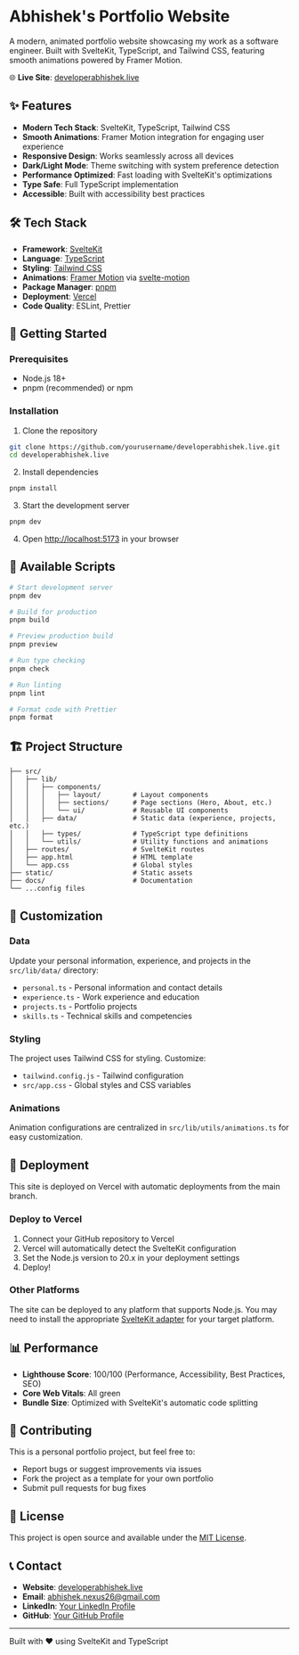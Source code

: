 # Abhishek's Portfolio Website

A modern, animated portfolio website showcasing my work as a software engineer. Built with SvelteKit, TypeScript, and Tailwind CSS, featuring smooth animations powered by Framer Motion.

🌐 **Live Site**: [developerabhishek.live](https://developerabhishek.live)

## ✨ Features

- **Modern Tech Stack**: SvelteKit, TypeScript, Tailwind CSS
- **Smooth Animations**: Framer Motion integration for engaging user experience
- **Responsive Design**: Works seamlessly across all devices
- **Dark/Light Mode**: Theme switching with system preference detection
- **Performance Optimized**: Fast loading with SvelteKit's optimizations
- **Type Safe**: Full TypeScript implementation
- **Accessible**: Built with accessibility best practices

## 🛠️ Tech Stack

- **Framework**: [SvelteKit](https://kit.svelte.dev/)
- **Language**: [TypeScript](https://www.typescriptlang.org/)
- **Styling**: [Tailwind CSS](https://tailwindcss.com/)
- **Animations**: [Framer Motion](https://www.framer.com/motion/) via [svelte-motion](https://svelte-motion.gradientdescent.de/)
- **Package Manager**: [pnpm](https://pnpm.io/)
- **Deployment**: [Vercel](https://vercel.com/)
- **Code Quality**: ESLint, Prettier

## 🚀 Getting Started

### Prerequisites

- Node.js 18+ 
- pnpm (recommended) or npm

### Installation

1. Clone the repository
```bash
git clone https://github.com/yourusername/developerabhishek.live.git
cd developerabhishek.live
```

2. Install dependencies
```bash
pnpm install
```

3. Start the development server
```bash
pnpm dev
```

4. Open [http://localhost:5173](http://localhost:5173) in your browser

## 📝 Available Scripts

```bash
# Start development server
pnpm dev

# Build for production
pnpm build

# Preview production build
pnpm preview

# Run type checking
pnpm check

# Run linting
pnpm lint

# Format code with Prettier
pnpm format
```

## 🏗️ Project Structure

```
├── src/
│   ├── lib/
│   │   ├── components/
│   │   │   ├── layout/        # Layout components
│   │   │   ├── sections/      # Page sections (Hero, About, etc.)
│   │   │   └── ui/            # Reusable UI components
│   │   ├── data/              # Static data (experience, projects, etc.)
│   │   ├── types/             # TypeScript type definitions
│   │   └── utils/             # Utility functions and animations
│   ├── routes/                # SvelteKit routes
│   ├── app.html               # HTML template
│   └── app.css                # Global styles
├── static/                    # Static assets
├── docs/                      # Documentation
└── ...config files
```

## 🎨 Customization

### Data
Update your personal information, experience, and projects in the `src/lib/data/` directory:
- `personal.ts` - Personal information and contact details
- `experience.ts` - Work experience and education
- `projects.ts` - Portfolio projects
- `skills.ts` - Technical skills and competencies

### Styling
The project uses Tailwind CSS for styling. Customize:
- `tailwind.config.js` - Tailwind configuration
- `src/app.css` - Global styles and CSS variables

### Animations
Animation configurations are centralized in `src/lib/utils/animations.ts` for easy customization.

## 🚀 Deployment

This site is deployed on Vercel with automatic deployments from the main branch.

### Deploy to Vercel

1. Connect your GitHub repository to Vercel
2. Vercel will automatically detect the SvelteKit configuration
3. Set the Node.js version to 20.x in your deployment settings
4. Deploy!

### Other Platforms

The site can be deployed to any platform that supports Node.js. You may need to install the appropriate [SvelteKit adapter](https://kit.svelte.dev/docs/adapters) for your target platform.

## 📊 Performance

- **Lighthouse Score**: 100/100 (Performance, Accessibility, Best Practices, SEO)
- **Core Web Vitals**: All green
- **Bundle Size**: Optimized with SvelteKit's automatic code splitting

## 🤝 Contributing

This is a personal portfolio project, but feel free to:
- Report bugs or suggest improvements via issues
- Fork the project as a template for your own portfolio
- Submit pull requests for bug fixes

## 📄 License

This project is open source and available under the [MIT License](LICENSE).

## 📞 Contact

- **Website**: [developerabhishek.live](https://developerabhishek.live)
- **Email**: [abhishek.nexus26@gmail.com](mailto:abhishek.nexus26@gmail.com)
- **LinkedIn**: [Your LinkedIn Profile](https://linkedin.com/in/yourprofile)
- **GitHub**: [Your GitHub Profile](https://github.com/yourusername)

---

Built with ❤️ using SvelteKit and TypeScript
